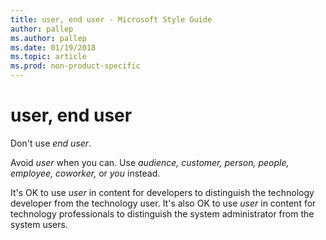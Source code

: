 ```yaml
---
title: user, end user - Microsoft Style Guide
author: pallep
ms.author: pallep
ms.date: 01/19/2018
ms.topic: article
ms.prod: non-product-specific
---
```


# user, end user

Don't use *end user*. 

Avoid *user* when you can. Use *audience,* *customer*<em>, person, people, employee, coworker,</em> or *you* instead.

It's OK to use *user* in content for developers to distinguish the technology developer from the technology user. It's also OK to use *user* in content for technology professionals to distinguish the system administrator from the system users.
